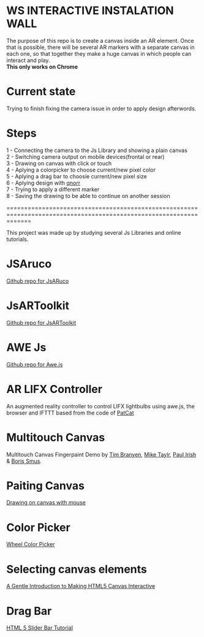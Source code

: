 
WS INTERACTIVE INSTALATION WALL
================================
The purpose of this repo is to create a canvas inside an AR element.
Once that is possible, there will be several AR markers with a separate canvas in each one, so that together they make a huge canvas in which people can interact and play.
<br>
<b>This only works on Chrome </b>

Current state
================================
Trying to finish fixing the camera issue in order to apply design afterwords.
<br>


Steps
================================
1 - Connecting the camera to the Js Library and showing a plain canvas <br>
2 - Switching camera output on mobile devices(frontal or rear)<br>
3 - Drawing on canvas with click or touch <br>
4 - Aplying a colorpicker to choose current/new pixel color<br>
5 - Aplying a drag bar to choosie current/new pixel size <br>
6 - Aplying design with <a href="https://github.com/whitesmith/qnorr" >qnorr </a> <br>
7 - Trying to apply a different marker <br>
8 - Saving the drawing to be able to continue on another session<br>


===================================================================================================================

This project was made up by studying several Js Libraries and online tutorials.
<br>

JSAruco
========
<a  href="https://github.com/jcmellado/js-aruco"> Github repo for JsARuco</a>
<br>

JsARToolkit
========
<a href="https://github.com/artoolkit/jsartoolkit5"> Github repo for JsARToolkit</a>
<br>


AWE Js
========
<a href="https://github.com/awe-media/awe.js"> Github repo for Awe.js</a>
<br>


AR LIFX Controller
========

An augmented reality controller to control LIFX lightbulbs using awe.js, the browser and IFTTT based from the code of <a href="http://www.patrickcatanzariti.com.">PatCat</a>
<br>

Multitouch Canvas
==================
Multitouch Canvas Fingerpaint Demo by</b>  <a href="timbranyen.com">Tim Branyen</a>, <a href="https://miketaylr.com">Mike Taylr</a>, <a href="https://paulirish.com">Paul Irish</a> & <a href=//smus.com>Boris Smus</a>.</div>
<br>

Paiting Canvas
================
<a href="http://stackoverflow.com/questions/2368784/draw-on-html5-canvas-using-a-mouse"> Drawing on canvas with mouse</a>
<br>


Color Picker 
================
<a href="http://files.jar2.net/jquery/wheelcolorpicker/example-v3/example.html"> Wheel Color Picker</a>
<br>


Selecting canvas elements
================
<a href="https://simonsarris.com/making-html5-canvas-useful/"> A Gentle Introduction to Making HTML5 Canvas Interactive</a>
<br>


Drag Bar
================
<a href="http://webtutsdepot.com/2010/04/24/html-5-slider-input-tutorial/">HTML 5 Slider Bar Tutorial</a>
<br>

